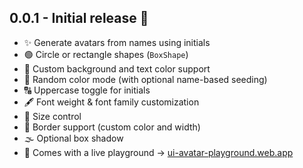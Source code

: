 ## 0.0.1 - Initial release 🎉

- ✨ Generate avatars from names using initials
- 🟢 Circle or rectangle shapes (`BoxShape`)
- 🎨 Custom background and text color support
- 🎲 Random color mode (with optional name-based seeding)
- 🔠 Uppercase toggle for initials
- 🖋 Font weight & font family customization
- 📏 Size control
- 🧱 Border support (custom color and width)
- 🌫 Optional box shadow
- 🧪 Comes with a live playground → [ui-avatar-playground.web.app](https://ui-avatar-playground.web.app)
